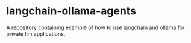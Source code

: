 # langchain-ollama-agents
A repository containing example of how to use langchain and ollama for private llm applications.
